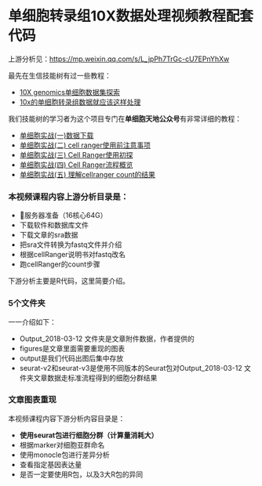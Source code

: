 # 单细胞转录组10X数据处理视频教程配套代码

上游分析见：https://mp.weixin.qq.com/s/L_jpPh7TrGc-cU7EPnYhXw  

最先在生信技能树有过一些教程：

- [10X genomics单细胞数据集探索](https://mp.weixin.qq.com/s?__biz=MzI1Njk4ODE0MQ==&mid=2247483671&idx=1&sn=981cf1b1b853c03d00ba212a337793d1&scene=21#wechat_redirect)
- [10x的单细胞转录组数据就应该这样处理](https://mp.weixin.qq.com/s?__biz=MzI1Njk4ODE0MQ==&mid=2247483678&idx=1&sn=763d3ede5fd474a88fcee09f3412d7f7&scene=21#wechat_redirect)

我们技能树的学习者为这个项目专门在**单细胞天地公众号**有非常详细的教程：

- [单细胞实战(一)数据下载](https://mp.weixin.qq.com/s?__biz=MzI1Njk4ODE0MQ==&mid=2247484146&idx=1&sn=16e09b82d048eed1ff6100b22970abd5&scene=21#wechat_redirect)
- [单细胞实战(二) cell ranger使用前注意事项](https://mp.weixin.qq.com/s?__biz=MzI1Njk4ODE0MQ==&mid=2247484179&idx=1&sn=fe84f5243a6021fe6afea128e3ac273a&scene=21#wechat_redirect)
- [单细胞实战(三) Cell Ranger使用初探](https://mp.weixin.qq.com/s?__biz=MzI1Njk4ODE0MQ==&mid=2247484206&idx=1&sn=edeebbdd092f79361aee87e9ce086d80&scene=21#wechat_redirect)
- [单细胞实战(四) Cell Ranger流程概览](https://mp.weixin.qq.com/s?__biz=MzI1Njk4ODE0MQ==&mid=2247484355&idx=1&sn=7860fe0c46073a55d2d3700822c3103b&scene=21#wechat_redirect)
- [单细胞实战(五) 理解cellranger count的结果](https://mp.weixin.qq.com/s?__biz=MzI1Njk4ODE0MQ==&mid=2247484402&idx=1&sn=95c2be0dc6499e4b1eb9a91d79e584d1&scene=21#wechat_redirect)

### 本视频课程内容上游分析目录是：

- 服务器准备（16核心64G）
- 下载软件和数据库文件
- 下载文章的sra数据
- 把sra文件转换为fastq文件并介绍
- 根据cellRanger说明书对fastq改名
- 跑cellRanger的count步骤

下游分析主要是R代码，这里简要介绍。

### 5个文件夹

一一介绍如下：

-  Output_2018-03-12 文件夹是文章附件数据，作者提供的
- figures是文章里面需要重现的图表
- output是我们代码出图后集中存放
- seurat-v2和seurat-v3是使用不同版本的Seurat包对Output_2018-03-12 文件夹文章数据走标准流程得到的细胞分群结果

### 文章图表重现

本视频课程内容下游分析内容目录是：

- **使用seurat包进行细胞分群（计算量消耗大）**
- 根据marker对细胞亚群命名
- 使用monocle包进行差异分析
- 查看指定基因表达量
- 是否一定要使用R包，以及3大R包的异同

